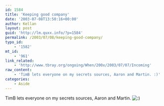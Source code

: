 ```yaml
---
id: 1584
title: 'Keeping good company'
date: '2003-07-08T13:50:16+00:00'
author: Kellan
layout: post
guid: 'http://lm.quxx.info/?p=1584'
permalink: /2003/07/08/keeping-good-company/
typo_id:
    - '1582'
mt_id:
    - '961'
link_related:
    - 'http://www.tbray.org/ongoing/When/200x/2003/07/07/Incoming'
raw_content:
    - 'TimB lets everyone on my secrets sources, Aaron and Martin. :)'
categories:
    - Aside
---
```


TimB lets everyone on my secrets sources, Aaron and Martin. ![:)](http://lm.local/wp-includes/images/smilies/simple-smile.png)